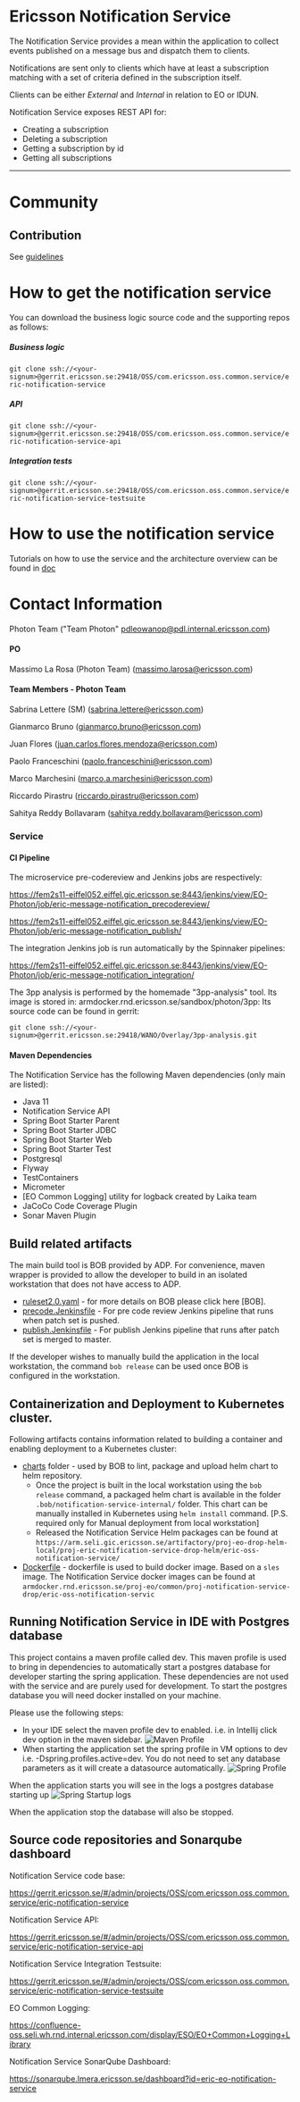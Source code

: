 # Ericsson Notification Service

The Notification Service provides a mean within the application to collect events published on a message bus and dispatch them to clients. 

Notifications are sent only to clients which have at least a subscription matching with a set of criteria defined in the subscription itself.

Clients can be either _External_ and _Internal_ in relation to EO or IDUN.

Notification Service exposes REST API for: 

- Creating a subscription
- Deleting a subscription
- Getting a subscription by id
- Getting all subscriptions

---
# Community

## Contribution
See [guidelines](CONTRIBUTING.md)

# How to get the notification service
You can download the business logic source code and the supporting repos as follows:

##### Business logic

`git clone ssh://<your-signum>@gerrit.ericsson.se:29418/OSS/com.ericsson.oss.common.service/eric-notification-service`

##### API

`git clone ssh://<your-signum>@gerrit.ericsson.se:29418/OSS/com.ericsson.oss.common.service/eric-notification-service-api`

##### Integration tests

`git clone ssh://<your-signum>@gerrit.ericsson.se:29418/OSS/com.ericsson.oss.common.service/eric-notification-service-testsuite`

# How to use the notification service
Tutorials on how to use the service and the architecture overview can be found in [doc](/doc)

# Contact Information

Photon Team ("Team Photon" <pdleowanop@pdl.internal.ericsson.com>)

#### PO

Massimo La Rosa (Photon Team) (massimo.larosa@ericsson.com)

#### Team Members - Photon Team

Sabrina Lettere (SM) (sabrina.lettere@ericsson.com)

Gianmarco Bruno (gianmarco.bruno@ericsson.com)

Juan Flores (juan.carlos.flores.mendoza@ericsson.com)

Paolo Franceschini (paolo.franceschini@ericsson.com)

Marco Marchesini (marco.a.marchesini@ericsson.com)

Riccardo Pirastru (riccardo.pirastru@ericsson.com)

Sahitya Reddy Bollavaram (sahitya.reddy.bollavaram@ericsson.com)

### Service

#### CI Pipeline

The microservice pre-codereview and Jenkins jobs are respectively:

https://fem2s11-eiffel052.eiffel.gic.ericsson.se:8443/jenkins/view/EO-Photon/job/eric-message-notification_precodereview/

https://fem2s11-eiffel052.eiffel.gic.ericsson.se:8443/jenkins/view/EO-Photon/job/eric-message-notification_publish/

The integration Jenkins job is run automatically by the Spinnaker pipelines:

https://fem2s11-eiffel052.eiffel.gic.ericsson.se:8443/jenkins/view/EO-Photon/job/eric-message-notification_integration/

The 3pp analysis is performed by the homemade "3pp-analysis" tool.
Its image is stored in: armdocker.rnd.ericsson.se/sandbox/photon/3pp:<version>
Its source code can be found in gerrit:

`git clone ssh://<your-signum>@gerrit.ericsson.se:29418/WANO/Overlay/3pp-analysis.git`

#### Maven Dependencies
The Notification Service has the following Maven dependencies (only main are listed):
  - Java 11
  - Notification Service API
  - Spring Boot Starter Parent
  - Spring Boot Starter JDBC
  - Spring Boot Starter Web
  - Spring Boot Starter Test
  - Postgresql
  - Flyway
  - TestContainers
  - Micrometer
  - [EO Common Logging] utility for logback created by Laika team
  - JaCoCo Code Coverage Plugin
  - Sonar Maven Plugin

## Build related artifacts
The main build tool is BOB provided by ADP. For convenience, maven wrapper is provided to allow the developer to build in an isolated workstation that does not have access to ADP.
  - [ruleset2.0.yaml](ruleset2.0.yaml) - for more details on BOB please click here [BOB].
  - [precode.Jenkinsfile](Jenkinsfile) - For pre code review Jenkins pipeline that runs when patch set is pushed.
  - [publish.Jenkinsfile](publish.Jenksinfile) - For publish Jenkins pipeline that runs after patch set is merged to master.

If the developer wishes to manually build the application in the local workstation, the command ``` bob release ``` can be used once BOB is configured in the workstation.

## Containerization and Deployment to Kubernetes cluster.
Following artifacts contains information related to building a container and enabling deployment to a Kubernetes cluster:
- [charts](charts/) folder - used by BOB to lint, package and upload helm chart to helm repository.
  - Once the project is built in the local workstation using the ```bob release``` command, a packaged helm chart is available in the folder ```.bob/notification-service-internal/``` folder. This chart can be manually installed in Kubernetes using ```helm install``` command. [P.S. required only for Manual deployment from local workstation]
  - Released the Notification Service Helm packages can be found at `https://arm.seli.gic.ericsson.se/artifactory/proj-eo-drop-helm-local/proj-eric-notification-service-drop-helm/eric-oss-notification-service/`
- [Dockerfile](Dockerfile) - dockerfile is used to build docker image. Based on a `sles` image. The Notification Service docker images can be found at `armdocker.rnd.ericsson.se/proj-eo/common/proj-notification-service-drop/eric-oss-notification-servic`


## Running Notification Service in IDE with Postgres database
This project contains a maven profile called dev. This maven profile is used to bring in dependencies to automatically start a postgres database for developer starting the spring application. These dependencies are not used with the service and are purely used for development.
To start the postgres database you will need docker installed on your machine.

Please use the following steps:
 - In your IDE select the maven profile dev to enabled. i.e. in Intellij click dev option in the maven sidebar.
   ![Maven Profile](./doc/images/maven_profile_dev.png)
 - When starting the application set the spring profile in VM options to dev i.e. -Dspring.profiles.active=dev. You do not need to set any database parameters as it will create a datasource automatically.
   ![Spring Profile](./doc/images/spring_profile_dev.png)

When the application starts you will see in the logs a postgres database starting up
![Spring Startup logs](./doc/images/docker_postgres_dev.png)

When the application stop the database will also be stopped.

## Source code repositories and Sonarqube dashboard

Notification Service code base:

<https://gerrit.ericsson.se/#/admin/projects/OSS/com.ericsson.oss.common.service/eric-notification-service>

Notification Service API:

<https://gerrit.ericsson.se/#/admin/projects/OSS/com.ericsson.oss.common.service/eric-notification-service-api>

Notification Service Integration Testsuite:

<https://gerrit.ericsson.se/#/admin/projects/OSS/com.ericsson.oss.common.service/eric-notification-service-testsuite>

EO Common Logging:

<https://confluence-oss.seli.wh.rnd.internal.ericsson.com/display/ESO/EO+Common+Logging+Library>

Notification Service SonarQube Dashboard:

<https://sonarqube.lmera.ericsson.se/dashboard?id=eric-eo-notification-service>
